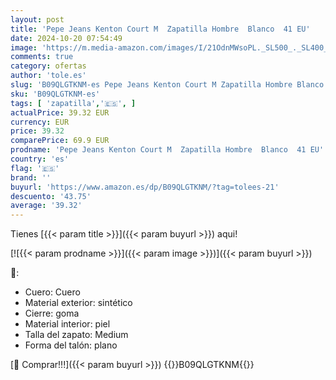```yaml
---
layout: post
title: 'Pepe Jeans Kenton Court M  Zapatilla Hombre  Blanco  41 EU'
date: 2024-10-20 07:54:49
image: 'https://m.media-amazon.com/images/I/21OdnMWsoPL._SL500_._SL400_.jpg'
comments: true
category: ofertas
author: 'tole.es'
slug: 'B09QLGTKNM-es Pepe Jeans Kenton Court M Zapatilla Hombre Blanco 41 EU'
sku: 'B09QLGTKNM-es'
tags: [ 'zapatilla','🇪🇸', ]
actualPrice: 39.32 EUR
currency: EUR
price: 39.32
comparePrice: 69.9 EUR
prodname: 'Pepe Jeans Kenton Court M  Zapatilla Hombre  Blanco  41 EU'
country: 'es'
flag: '🇪🇸'
brand: ''
buyurl: 'https://www.amazon.es/dp/B09QLGTKNM/?tag=tolees-21'
descuento: '43.75'
average: '39.32'
---
```


Tienes [{{< param title >}}]({{< param buyurl >}}) aqui!

[![{{< param prodname >}}]({{< param image >}})]({{< param buyurl >}})

🔎:

- Cuero: Cuero
- Material exterior: sintético
- Cierre: goma
- Material interior: piel
- Talla del zapato: Medium
- Forma del talón: plano

[🛒 Comprar!!!]({{< param buyurl >}})
{{<world>}}B09QLGTKNM{{</world>}}
